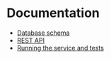 # Documentation

* [Database schema](docs/database_schema.md)
* [REST API](docs/rest_api/README.md)
* [Running the service and tests](docs/running.md)